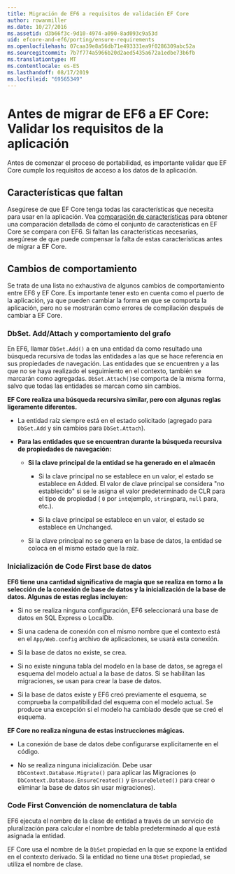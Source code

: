 ```yaml
---
title: Migración de EF6 a requisitos de validación EF Core
author: rowanmiller
ms.date: 10/27/2016
ms.assetid: d3b66f3c-9d10-4974-a090-8ad093c9a53d
uid: efcore-and-ef6/porting/ensure-requirements
ms.openlocfilehash: 07caa39e8a56db71e493331ea9f0286309abc52a
ms.sourcegitcommit: 7b7f774a5966b20d2aed5435a672a1edbe73b6fb
ms.translationtype: MT
ms.contentlocale: es-ES
ms.lasthandoff: 08/17/2019
ms.locfileid: "69565349"
---
```

# <a name="before-porting-from-ef6-to-ef-core-validate-your-applications-requirements"></a>Antes de migrar de EF6 a EF Core: Validar los requisitos de la aplicación

Antes de comenzar el proceso de portabilidad, es importante validar que EF Core cumple los requisitos de acceso a los datos de la aplicación.

## <a name="missing-features"></a>Características que faltan

Asegúrese de que EF Core tenga todas las características que necesita para usar en la aplicación. Vea [comparación de características](../features.md) para obtener una comparación detallada de cómo el conjunto de características en EF Core se compara con EF6. Si faltan las características necesarias, asegúrese de que puede compensar la falta de estas características antes de migrar a EF Core.

## <a name="behavior-changes"></a>Cambios de comportamiento

Se trata de una lista no exhaustiva de algunos cambios de comportamiento entre EF6 y EF Core. Es importante tener esto en cuenta como el puerto de la aplicación, ya que pueden cambiar la forma en que se comporta la aplicación, pero no se mostrarán como errores de compilación después de cambiar a EF Core.

### <a name="dbsetaddattach-and-graph-behavior"></a>DbSet. Add/Attach y comportamiento del grafo

En EF6, llamar `DbSet.Add()` a en una entidad da como resultado una búsqueda recursiva de todas las entidades a las que se hace referencia en sus propiedades de navegación. Las entidades que se encuentren y a las que no se haya realizado el seguimiento en el contexto, también se marcarán como agregadas. `DbSet.Attach()`se comporta de la misma forma, salvo que todas las entidades se marcan como sin cambios.

**EF Core realiza una búsqueda recursiva similar, pero con algunas reglas ligeramente diferentes.**

*  La entidad raíz siempre está en el estado solicitado (agregado para `DbSet.Add` y sin cambios para `DbSet.Attach`).

*  **Para las entidades que se encuentran durante la búsqueda recursiva de propiedades de navegación:**

    *  **Si la clave principal de la entidad se ha generado en el almacén**

        * Si la clave principal no se establece en un valor, el estado se establece en Added. El valor de clave principal se considera "no establecido" si se le asigna el valor predeterminado de CLR para el tipo de propiedad ( `0` por `int`ejemplo, `string`para, `null` para, etc.).

        * Si la clave principal se establece en un valor, el estado se establece en Unchanged.

    *  Si la clave principal no se genera en la base de datos, la entidad se coloca en el mismo estado que la raíz.

### <a name="code-first-database-initialization"></a>Inicialización de Code First base de datos

**EF6 tiene una cantidad significativa de magia que se realiza en torno a la selección de la conexión de base de datos y la inicialización de la base de datos. Algunas de estas reglas incluyen:**

* Si no se realiza ninguna configuración, EF6 seleccionará una base de datos en SQL Express o LocalDb.

* Si una cadena de conexión con el mismo nombre que el contexto está en el `App/Web.config` archivo de aplicaciones, se usará esta conexión.

* Si la base de datos no existe, se crea.

* Si no existe ninguna tabla del modelo en la base de datos, se agrega el esquema del modelo actual a la base de datos. Si se habilitan las migraciones, se usan para crear la base de datos.

* Si la base de datos existe y EF6 creó previamente el esquema, se comprueba la compatibilidad del esquema con el modelo actual. Se produce una excepción si el modelo ha cambiado desde que se creó el esquema.

**EF Core no realiza ninguna de estas instrucciones mágicas.**

* La conexión de base de datos debe configurarse explícitamente en el código.

* No se realiza ninguna inicialización. Debe usar `DbContext.Database.Migrate()` para aplicar las Migraciones (o `DbContext.Database.EnsureCreated()` y `EnsureDeleted()` para crear o eliminar la base de datos sin usar migraciones).

### <a name="code-first-table-naming-convention"></a>Code First Convención de nomenclatura de tabla

EF6 ejecuta el nombre de la clase de entidad a través de un servicio de pluralización para calcular el nombre de tabla predeterminado al que está asignada la entidad.

EF Core usa el nombre de la `DbSet` propiedad en la que se expone la entidad en el contexto derivado. Si la entidad no tiene una `DbSet` propiedad, se utiliza el nombre de clase.
